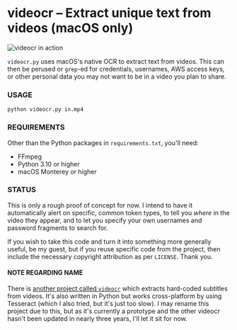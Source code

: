 # videocr – Extract unique text from videos (macOS only)

![videocr in action](https://res.cloudinary.com/cpress/image/upload/w_1280,e_sharpen:60,q_auto/swpcciusugofqqvyiivs.jpg)

`videocr.py` uses macOS's native OCR to extract text from videos. This can then be perused or `grep`-ed for credentials, usernames, AWS access keys, or other personal data you may not want to be in a video you plan to share.
### USAGE

`python videocr.py in.mp4`
### REQUIREMENTS

Other than the Python packages in `requirements.txt`, you'll need:

* FFmpeg
* Python 3.10 or higher
* macOS Monterey or higher
### STATUS

This is only a rough proof of concept for now. I intend to have it automatically alert on specific, common token types, to tell you *where* in the video they appear, and to let you specify your own usernames and password fragments to search for.

If you wish to take this code and turn it into something more generally useful, be my guest, but if you reuse specific code from the project, then include the necessary copyright attribution as per `LICENSE`. Thank you.
#### NOTE REGARDING NAME

There is [another project called `videocr`](https://github.com/apm1467/videocr) which extracts hard-coded subtitles from videos. It's also written in Python but works cross-platform by using Tesseract (which I also tried, but it's just too slow). I may rename this project due to this, but as it's currently a prototype and the other videocr hasn't been updated in nearly three years, I'll let it sit for now.